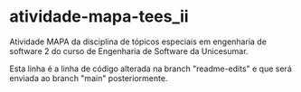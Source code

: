 # atividade-mapa-tees_ii
Atividade MAPA da disciplina de tópicos especiais em engenharia de software 2 do curso de Engenharia de Software da Unicesumar.

Esta linha é a linha de código alterada na branch "readme-edits" e que será enviada ao branch "main" posteriormente.
